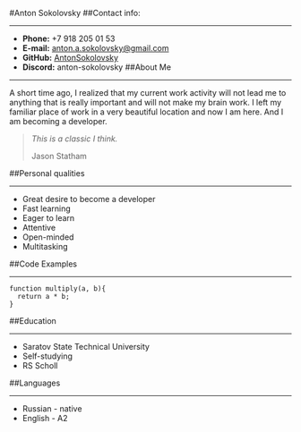 #Anton Sokolovsky
##Contact info:
***
- **Phone:** +7 918 205 01 53
- **E-mail:** anton.a.sokolovsky@gmail.com
- **GitHub:** [AntonSokolovsky](https://gist.github.com/AntonSokolovsky)
- **Discord:** anton-sokolovsky
##About Me
***
A short time ago, I realized that my current work activity will not lead me to anything that is really important and will not make my brain work. I left my familiar place of work in a very beautiful location and now I am here. And I am becoming a developer. 
>*This is a classic I think.*
>
>Jason Statham

##Personal qualities
***
-  Great desire to become a developer
-  Fast learning
-  Eager to learn
-  Attentive
-  Open-minded
-  Multitasking

##Code Examples
***
```
function multiply(a, b){
  return a * b;
}
```

##Education
***
* Saratov State Technical University
* Self-studying
* RS Scholl

##Languages
***
-  Russian - native 
-  English - A2
